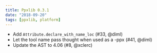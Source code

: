 ```yaml
---
title: Ppxlib 0.3.1
date: "2018-09-20"
tags: [ppxlib, platform]
---
```


- Add `Attribute.declare_with_name_loc` (#33, @diml)
- Let the tool name pass thought when used as a -ppx (#41, @diml)
- Update the AST to 4.06 (#8, @xclerc)
